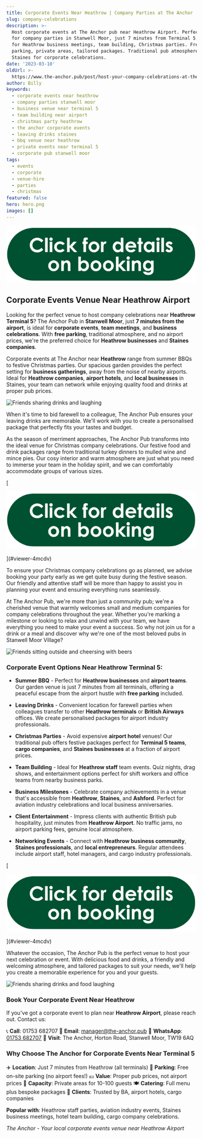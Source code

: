 ```yaml
---
title: Corporate Events Near Heathrow | Company Parties at The Anchor
slug: company-celebrations
description: >-
  Host corporate events at The Anchor pub near Heathrow Airport. Perfect venue
  for company parties in Stanwell Moor, just 7 minutes from Terminal 5. Ideal
  for Heathrow business meetings, team building, Christmas parties. Free
  parking, private areas, tailored packages. Traditional pub atmosphere near
  Staines for corporate celebrations.
date: '2023-03-10'
oldUrl: >-
  https://www.the-anchor.pub/post/host-your-company-celebrations-at-the-anchor-pub-i
author: Billy
keywords:
  - corporate events near heathrow
  - company parties stanwell moor
  - business venue near terminal 5
  - team building near airport
  - christmas party heathrow
  - the anchor corporate events
  - leaving drinks staines
  - bbq venue near heathrow
  - private events near terminal 5
  - corporate pub stanwell moor
tags:
  - events
  - corporate
  - venue-hire
  - parties
  - christmas
featured: false
hero: hero.png
images: []
---
```


  

![Click for details on booking](/content/blog/company-celebrations/image-1.png)

## Corporate Events Venue Near Heathrow Airport

Looking for the perfect venue to host company celebrations near **Heathrow Terminal 5**? The Anchor Pub in **Stanwell Moor**, just **7 minutes from the airport**, is ideal for **corporate events**, **team meetings**, and **business celebrations**. With **free parking**, traditional atmosphere, and no airport prices, we're the preferred choice for **Heathrow businesses** and **Staines companies**.

  

Corporate events at The Anchor near **Heathrow** range from summer BBQs to festive Christmas parties. Our spacious garden provides the perfect setting for **business gatherings**, away from the noise of nearby airports. Ideal for **Heathrow companies**, **airport hotels**, and **local businesses** in Staines, your team can network while enjoying quality food and drinks at proper pub prices.

![Friends sharing drinks and laughing](/content/blog/company-celebrations/image-2.png)

When it's time to bid farewell to a colleague, The Anchor Pub ensures your leaving drinks are memorable. We'll work with you to create a personalised package that perfectly fits your tastes and budget.

  

As the season of merriment approaches, The Anchor Pub transforms into the ideal venue for Christmas company celebrations. Our festive food and drink packages range from traditional turkey dinners to mulled wine and mince pies. Our cosy interior and warm atmosphere are just what you need to immerse your team in the holiday spirit, and we can comfortably accommodate groups of various sizes.

[

![Click for details on booking](/content/blog/company-celebrations/image-3.png)



](#viewer-4mcdv)

To ensure your Christmas company celebrations go as planned, we advise booking your party early as we get quite busy during the festive season. Our friendly and attentive staff will be more than happy to assist you in planning your event and ensuring everything runs seamlessly.

  

At The Anchor Pub, we're more than just a community pub; we're a cherished venue that warmly welcomes small and medium companies for company celebrations throughout the year. Whether you're marking a milestone or looking to relax and unwind with your team, we have everything you need to make your event a success. So why not join us for a drink or a meal and discover why we're one of the most beloved pubs in Stanwell Moor Village?

![Friends sitting outside and cheersing with beers](/content/blog/company-celebrations/image-4.png)

### Corporate Event Options Near Heathrow Terminal 5:

*   **Summer BBQ** - Perfect for **Heathrow businesses** and **airport teams**. Our garden venue is just 7 minutes from all terminals, offering a peaceful escape from the airport hustle with **free parking** included.
    
*   **Leaving Drinks** - Convenient location for farewell parties when colleagues transfer to other **Heathrow terminals** or **British Airways** offices. We create personalised packages for airport industry professionals.
    
*   **Christmas Parties** - Avoid expensive **airport hotel** venues! Our traditional pub offers festive packages perfect for **Terminal 5 teams**, **cargo companies**, and **Staines businesses** at a fraction of airport prices.
    
*   **Team Building** - Ideal for **Heathrow staff** team events. Quiz nights, drag shows, and entertainment options perfect for shift workers and office teams from nearby business parks.
    
*   **Business Milestones** - Celebrate company achievements in a venue that's accessible from **Heathrow**, **Staines**, and **Ashford**. Perfect for aviation industry celebrations and local business anniversaries.
    
*   **Client Entertainment** - Impress clients with authentic British pub hospitality, just minutes from **Heathrow Airport**. No traffic jams, no airport parking fees, genuine local atmosphere.
    
*   **Networking Events** - Connect with **Heathrow business community**, **Staines professionals**, and **local entrepreneurs**. Regular attendees include airport staff, hotel managers, and cargo industry professionals.
    

[

![Click for details on booking](/content/blog/company-celebrations/image-5.png)



](#viewer-4mcdv)

Whatever the occasion, The Anchor Pub is the perfect venue to host your next celebration or event. With delicious food and drinks, a friendly and welcoming atmosphere, and tailored packages to suit your needs, we'll help you create a memorable experience for you and your guests.

![Friends sharing drinks and food laughing](/content/blog/company-celebrations/image-6.png)

### Book Your Corporate Event Near Heathrow

If you've got a corporate event to plan near **Heathrow Airport**, please reach out. Contact us:

📞 **Call**: 01753 682707
📧 **Email**: manager@the-anchor.pub
💬 **WhatsApp**: [01753 682707](https://bit.ly/3lfFzhm)
📍 **Visit**: The Anchor, Horton Road, Stanwell Moor, TW19 6AQ

### Why Choose The Anchor for Corporate Events Near Terminal 5

✈️ **Location**: Just 7 minutes from Heathrow (all terminals)
🚗 **Parking**: Free on-site parking (no airport fees!)
💷 **Value**: Proper pub prices, not airport prices
🏢 **Capacity**: Private areas for 10-100 guests
🍽️ **Catering**: Full menu plus bespoke packages
🎯 **Clients**: Trusted by BA, airport hotels, cargo companies

**Popular with**: Heathrow staff parties, aviation industry events, Staines business meetings, hotel team building, cargo company celebrations.

*The Anchor - Your local corporate events venue near Heathrow Airport*
